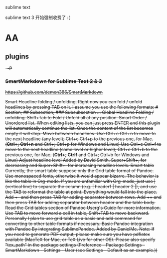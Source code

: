 sublime text

sublime text 3 开始强制收费了 :(	
# AA
## plugins

<M>-<S>-P

### SmartMarkdown for Sublime Text 2 & 3
https://github.com/demon386/SmartMarkdown

Smart Headline folding / unfolding. Right now you can fold / unfold headlines by pressing TAB on it. I assume you use the following formats: # Section; ## Subsection; ### Subsubsection ...
Global Headline Folding / unfolding. Shift+Tab to Fold / Unfold all at any position.
Smart Order / Unordered list. When editing lists, you can just press ENTER and this plugin will automatically continue the list. Once the content of the list becomes empty it will stop.
Move between headlines.
Use Ctrl+c Ctrl+n to move to the next headline (any level); Ctrl+c Ctrl+p to the previous one, for Mac. (**Ctrl+; Ctrl+n** and Ctrl+; Ctrl+p for Windows and Linux)
Use Ctrl+c Ctrl+f to move to the next headline (same level or higher level); Ctrl+c Ctrl+b to the previous one, for Mac. (**Ctrl+; Ctrlf** and Ctrl+; Ctrl+b for Windows and Linux)
Adjust headline level Added by David Smith.
Super+Shift+, for decreasing and Super+Shift+. for increasing headline levels.
Smart table
Currently, the smart table suppose only the Grid table format of Pandoc. Use monospaced fonts, otherwise it would appear bizarre.
The behavior is like the table in Org-mode. If you are unfamiliar with Org-mode, just use | (vertical line) to separate the column (e.g. | header1 | header 2 |), and use the TAB to reformat the table at point. Everything would fall into the place. Add +- and then press TAB for adding separator between rows. Add += and then press TAB for adding separator between header and the table body. Read the Grid tables section of Pandoc Userg's Guide for more information.
Use TAB to move forward a cell in table, Shift+TAB to move backward.
Personally I plan to use grid table as a basis and add command for converting to other table formats if necessary.
Basic Pandoc integration with Pandoc By integrating SublimePandoc. Added by DanielMe.
Note: If you need to generate PDF output, please make sure you have pdflatex available (MacTeX for Mac, or TeX Live for other OS). Please also specify "tex_path" in the package settings (Preference - Package Settings - SmartMarkdown - Settings - User (see Settings - Default as an example.))